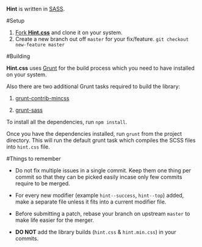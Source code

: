 **Hint** is written in [SASS](http://sass-lang.com/).

#Setup
1. [Fork **Hint.css**](https://help.github.com/articles/fork-a-repo) and clone it on your system.
2. Create a new branch out off `master` for your fix/feature. `git checkout new-feature master`

#Building

**Hint.css** uses [Grunt](http://gruntjs.com/) for the build process which you need to have installed on your system.

Also there are two additional Grunt tasks required to build the library:

1. [grunt-contrib-mincss](https://npmjs.org/package/grunt-contrib-mincss)

2. [grunt-sass](https://npmjs.org/package/grunt-sass)

To install all the dependencies, run `npm install`.

Once you have the dependencies installed, run `grunt` from the project directory. This will run the default grunt task which compiles the SCSS files into `hint.css` file.

#Things to remember
- Do not fix multiple issues in a single commit. Keep them one thing per commit so that they can be picked easily incase only few commits require to be merged.

- For every new modifier (example `hint--success`, `hint--top`) added, make a separate file unless it fits into a current modifier file.

- Before submitting a patch, rebase your branch on upstream `master` to make life easier for the merger.

- **DO NOT** add the library builds (`hint.css` & `hint.min.css`) in your commits.